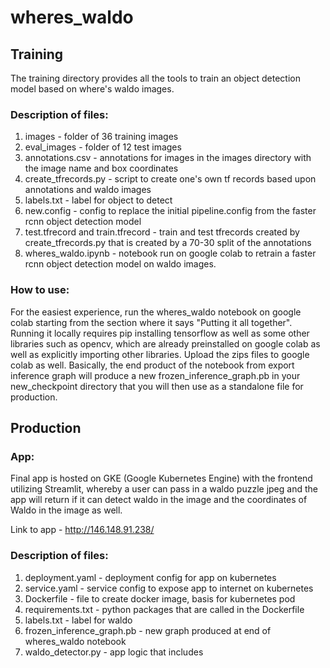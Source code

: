 # wheres_waldo

## Training

The training directory provides all the tools to train an object detection model based on where's waldo images. 

### Description of files:
1. images - folder of 36 training images
2. eval_images - folder of 12 test images  
3. annotations.csv - annotations for images in the images directory with the image name and box coordinates
4. create_tfrecords.py - script to create one's own tf records based upon annotations and waldo images
5. labels.txt - label for object to detect
6. new.config - config to replace the initial pipeline.config from the faster rcnn object detection model
7. test.tfrecord and train.tfrecord - train and test tfrecords created by create_tfrecords.py that is created by a 70-30 split of the annotations
8. wheres_waldo.ipynb - notebook run on google colab to retrain a faster rcnn object detection model on waldo images. 

### How to use:
For the easiest experience, run the wheres_waldo notebook on google colab starting from the section where it says "Putting it all together".
Running it locally requires pip installing tensorflow as well as some other libraries such as opencv, which are already preinstalled on google colab
as well as explicitly importing other libraries. Upload the zips files to google colab as well. Basically, the end product of the notebook 
from export inference graph will produce a new frozen_inference_graph.pb in your new_checkpoint directory that you will then use as a standalone
file for production.

## Production

### App:
Final app is hosted on GKE (Google Kubernetes Engine) with the frontend utilizing Streamlit, whereby a user can pass in a waldo puzzle jpeg
and the app will return if it can detect waldo in the image and the coordinates of Waldo in the image as well.

Link to app - http://146.148.91.238/

### Description of files:
1. deployment.yaml - deployment config for app on kubernetes
2. service.yaml - service config to expose app to internet on kubernetes
3. Dockerfile - file to create docker image, basis for kubernetes pod
4. requirements.txt - python packages that are called in the Dockerfile
5. labels.txt - label for waldo
6. frozen_inference_graph.pb - new graph produced at end of wheres_waldo notebook
7. waldo_detector.py - app logic that includes 

